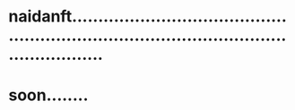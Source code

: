 # naidanft................................................................................................................
# soon........
